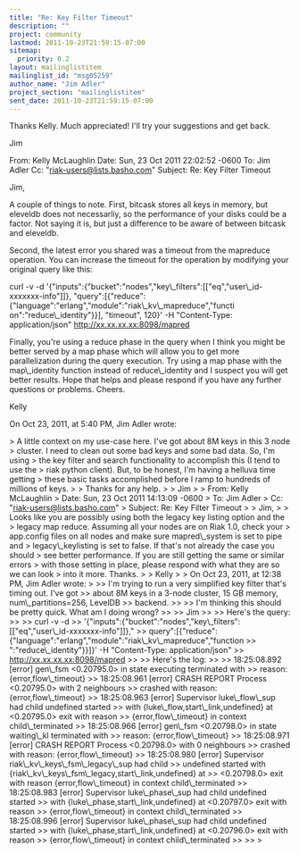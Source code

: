 ```yaml
---
title: "Re: Key Filter Timeout"
description: ""
project: community
lastmod: 2011-10-23T21:59:15-07:00
sitemap:
  priority: 0.2
layout: mailinglistitem
mailinglist_id: "msg05259"
author_name: "Jim Adler"
project_section: "mailinglistitem"
sent_date: 2011-10-23T21:59:15-07:00
---
```



Thanks Kelly. Much appreciated! I'll try your suggestions and get back.

Jim

From: Kelly McLaughlin 
Date: Sun, 23 Oct 2011 22:02:52 -0600
To: Jim Adler 
Cc: "riak-users@lists.basho.com" 
Subject: Re: Key Filter Timeout

Jim,

A couple of things to note. First, bitcask stores all keys in memory, but
eleveldb does not necessarliy, so the performance of your disks could be a
factor. Not saying it is, but just a difference to be aware of between
bitcask and eleveldb.

Second, the latest error you shared was a timeout from the mapreduce
operation. You can increase the timeout for the operation by modifying your
original query like this:

curl -v -d 
'{"inputs":{"bucket":"nodes","key\\_filters":[["eq","user\\_id-xxxxxxx-info"]]},
"query":[{"reduce":{"language":"erlang","module":"riak\\_kv\\_mapreduce","functi
on":"reduce\\_identity"}}], "timeout", 120}' -H "Content-Type:
application/json" http://xx.xx.xx.xx:8098/mapred

Finally, you're using a reduce phase in the query when I think you might be
better served by a map phase which will allow you to get more
parallelization during the query execution. Try using a map phase with the
map\\_identity function instead of reduce\\_identity and I suspect you will get
better results. Hope that helps and please respond if you have any further
questions or problems. Cheers.

Kelly


On Oct 23, 2011, at 5:40 PM, Jim Adler wrote:

&gt; A little context on my use-case here. I've got about 8M keys in this 3 node
&gt; cluster. I need to clean out some bad keys and some bad data. So, I'm using
&gt; the key filter and search functionality to accomplish this (I tend to use the
&gt; riak python client). But, to be honest, I'm having a helluva time getting
&gt; these basic tasks accomplished before I ramp to hundreds of millions of keys.
&gt; 
&gt; Thanks for any help.
&gt; 
&gt; Jim
&gt; 
&gt; From: Kelly McLaughlin 
&gt; Date: Sun, 23 Oct 2011 14:13:09 -0600
&gt; To: Jim Adler 
&gt; Cc: "riak-users@lists.basho.com" 
&gt; Subject: Re: Key Filter Timeout
&gt; 
&gt; Jim,
&gt; 
&gt; Looks like you are possibly using both the legacy key listing option and the
&gt; legacy map reduce. Assuming all your nodes are on Riak 1.0, check your
&gt; app.config files on all nodes and make sure mapred\\_system is set to pipe and
&gt; legacy\\_keylisting is set to false. If that's not already the case you should
&gt; see better performance. If you are still getting the same or similar errors
&gt; with those setting in place, please respond with what they are so we can look
&gt; into it more. Thanks.
&gt; 
&gt; Kelly
&gt; 
&gt; On Oct 23, 2011, at 12:38 PM, Jim Adler wrote:
&gt; 
&gt;&gt; I'm trying to run a very simplified key filter that's timing out. I've got
&gt;&gt; about 8M keys in a 3-node cluster, 15 GB memory, num\\_partitions=256, LevelDB
&gt;&gt; backend.
&gt;&gt; 
&gt;&gt; I'm thinking this should be pretty quick. What am I doing wrong?
&gt;&gt; 
&gt;&gt; Jim
&gt;&gt; 
&gt;&gt; Here's the query:
&gt;&gt; 
&gt;&gt; curl -v -d 
&gt;&gt; '{"inputs":{"bucket":"nodes","key\\_filters":[["eq","user\\_id-xxxxxxx-info"]]},"
&gt;&gt; query":[{"reduce":{"language":"erlang","module":"riak\\_kv\\_mapreduce","function
&gt;&gt; ":"reduce\\_identity"}}]}' -H "Content-Type: application/json"
&gt;&gt; http://xx.xx.xx.xx:8098/mapred
&gt;&gt; 
&gt;&gt; Here's the log:
&gt;&gt; 
&gt;&gt; 18:25:08.892 [error] gen\\_fsm &lt;0.20795.0&gt; in state executing terminated with
&gt;&gt; reason: {error,flow\\_timeout}
&gt;&gt; 18:25:08.961 [error] CRASH REPORT Process &lt;0.20795.0&gt; with 2 neighbours
&gt;&gt; crashed with reason: {error,flow\\_timeout}
&gt;&gt; 18:25:08.963 [error] Supervisor luke\\_flow\\_sup had child undefined started
&gt;&gt; with {luke\\_flow,start\\_link,undefined} at &lt;0.20795.0&gt; exit with reason
&gt;&gt; {error,flow\\_timeout} in context child\\_terminated
&gt;&gt; 18:25:08.966 [error] gen\\_fsm &lt;0.20798.0&gt; in state waiting\\_kl terminated with
&gt;&gt; reason: {error,flow\\_timeout}
&gt;&gt; 18:25:08.971 [error] CRASH REPORT Process &lt;0.20798.0&gt; with 0 neighbours
&gt;&gt; crashed with reason: {error,flow\\_timeout}
&gt;&gt; 18:25:08.980 [error] Supervisor riak\\_kv\\_keys\\_fsm\\_legacy\\_sup had child
&gt;&gt; undefined started with {riak\\_kv\\_keys\\_fsm\\_legacy,start\\_link,undefined} at
&gt;&gt; &lt;0.20798.0&gt; exit with reason {error,flow\\_timeout} in context child\\_terminated
&gt;&gt; 18:25:08.983 [error] Supervisor luke\\_phase\\_sup had child undefined started
&gt;&gt; with {luke\\_phase,start\\_link,undefined} at &lt;0.20797.0&gt; exit with reason
&gt;&gt; {error,flow\\_timeout} in context child\\_terminated
&gt;&gt; 18:25:08.996 [error] Supervisor luke\\_phase\\_sup had child undefined started
&gt;&gt; with {luke\\_phase,start\\_link,undefined} at &lt;0.20796.0&gt; exit with reason
&gt;&gt; {error,flow\\_timeout} in context child\\_terminated
&gt;&gt; 
&gt;&gt; 
&gt; 

